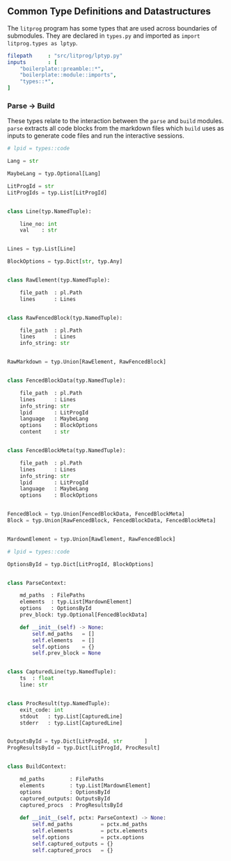 ## Common Type Definitions and Datastructures

The `litprog` program has some types that are used across boundaries of submodules. They are declared in `types.py` and imported as `import litprog.types as lptyp`.

```yaml
filepath     : "src/litprog/lptyp.py"
inputs       : [
    "boilerplate::preamble::*",
    "boilerplate::module::imports",
    "types::*",
]
```

### Parse -> Build

These types relate to the interaction between the `parse` and `build` modules. `parse` extracts all code blocks from the markdown files which `build` uses as inputs to generate code files and run the interactive sessions.

    
```python
# lpid = types::code

Lang = str

MaybeLang = typ.Optional[Lang]

LitProgId = str
LitProgIds = typ.List[LitProgId]


class Line(typ.NamedTuple):

    line_no: int
    val    : str


Lines = typ.List[Line]

BlockOptions = typ.Dict[str, typ.Any]


class RawElement(typ.NamedTuple):

    file_path  : pl.Path
    lines      : Lines


class RawFencedBlock(typ.NamedTuple):

    file_path  : pl.Path
    lines      : Lines
    info_string: str


RawMarkdown = typ.Union[RawElement, RawFencedBlock]


class FencedBlockData(typ.NamedTuple):

    file_path  : pl.Path
    lines      : Lines
    info_string: str
    lpid       : LitProgId
    language   : MaybeLang
    options    : BlockOptions
    content    : str


class FencedBlockMeta(typ.NamedTuple):

    file_path  : pl.Path
    lines      : Lines
    info_string: str
    lpid       : LitProgId
    language   : MaybeLang
    options    : BlockOptions


FencedBlock = typ.Union[FencedBlockData, FencedBlockMeta]
Block = typ.Union[RawFencedBlock, FencedBlockData, FencedBlockMeta]


MardownElement = typ.Union[RawElement, RawFencedBlock]
```


```python
# lpid = types::code

OptionsById = typ.Dict[LitProgId, BlockOptions]


class ParseContext:

    md_paths  : FilePaths
    elements  : typ.List[MardownElement]
    options   : OptionsById
    prev_block: typ.Optional[FencedBlockData]

    def __init__(self) -> None:
        self.md_paths   = []
        self.elements   = []
        self.options    = {}
        self.prev_block = None


class CapturedLine(typ.NamedTuple):
    ts  : float
    line: str


class ProcResult(typ.NamedTuple):
    exit_code: int
    stdout   : typ.List[CapturedLine]
    stderr   : typ.List[CapturedLine]


OutputsById = typ.Dict[LitProgId, str       ]
ProgResultsById = typ.Dict[LitProgId, ProcResult]


class BuildContext:

    md_paths        : FilePaths
    elements        : typ.List[MardownElement]
    options         : OptionsById
    captured_outputs: OutputsById
    captured_procs  : ProgResultsById
    
    def __init__(self, pctx: ParseContext) -> None:
        self.md_paths         = pctx.md_paths
        self.elements         = pctx.elements
        self.options          = pctx.options
        self.captured_outputs = {}
        self.captured_procs   = {}
```

